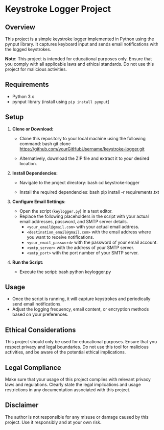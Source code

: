 # Keystroke Logger Project

## Overview

This project is a simple keystroke logger implemented in Python using the pynput library. 
It captures keyboard input and sends email notifications with the logged keystrokes.

**Note:** This project is intended for educational purposes only. Ensure that you comply with all 
applicable laws and ethical standards. Do not use this project for malicious activities.

## Requirements

- Python 3.x
- pynput library (install using `pip install pynput`)

## Setup

1. **Clone or Download:**
   - Clone this repository to your local machine using the following command:
     bash
     git clone https://github.com/yourGitHubUsername/keystroke-logger.git
     
   - Alternatively, download the ZIP file and extract it to your desired location.

2. **Install Dependencies:**
   - Navigate to the project directory:
     bash
     cd keystroke-logger
     
   - Install the required dependencies:
     bash
     pip install -r requirements.txt
     

3. **Configure Email Settings:**
   - Open the script (`keylogger.py`) in a text editor.
   - Replace the following placeholders in the script with your actual email addresses, password, and SMTP server details.
     - `<your_email@gmail.com>` with your actual email address.
     - `<destination_email@gmail.com>` with the email address where you want to receive notifications.
     - `<your_email_password>` with the password of your email account.
     - `<smtp_server>` with the address of your SMTP server.
     - `<smtp_port>` with the port number of your SMTP server.

4. **Run the Script:**
   - Execute the script:
     bash
     python keylogger.py
     

## Usage

- Once the script is running, it will capture keystrokes and periodically send email notifications.
- Adjust the logging frequency, email content, or encryption methods based on your preferences.

## Ethical Considerations

This project should only be used for educational purposes. Ensure that you respect privacy and legal boundaries. Do not use this tool for malicious activities, and be aware of the potential ethical implications.

## Legal Compliance

Make sure that your usage of this project complies with relevant privacy laws and regulations. Clearly state the legal implications and usage restrictions in any documentation associated with this project.

## Disclaimer

The author is not responsible for any misuse or damage caused by this project. Use it responsibly and at your own risk.

